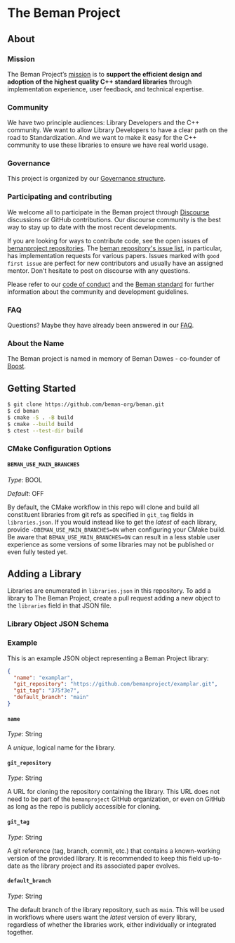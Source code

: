<!--
SPDX-License-Identifier: Apache-2.0 WITH LLVM-exception
-->

# The Beman Project

## About

### Mission

The Beman Project’s [mission](docs/MISSION_STATEMENT.md) is to **support the efficient design and adoption of the highest quality C++ standard libraries** through implementation experience, user feedback, and technical expertise.

### Community

We have two principle audiences: Library Developers and the C++ community.
We want to allow Library Developers to have a clear path on the road to Standardization.
And we want to make it easy for the C++ community to use these libraries to ensure we have real world usage.

### Governance

This project is organized by our [Governance structure](docs/GOVERNANCE.md).

### Participating and contributing

We welcome all to participate in the Beman project through [Discourse](https://discourse.boost.org/t/welcome-to-beman-project-development/3) discussions or GitHub contributions. Our discourse community is the best way to stay up to date with the most recent developments.

If you are looking for ways to contribute code, see the open issues of [bemanproject repositories](https://github.com/orgs/bemanproject/repositories).
The [beman repository's issue list](https://github.com/bemanproject/beman/issues), in particular, has implementation requests for various papers.
Issues marked with `good first issue` are perfect for new contributors and usually have an assigned mentor. Don't hesitate to post on discourse with any questions.

Please refer to our [code of conduct](/docs/CODE_OF_CONDUCT.md) and the [Beman standard](/docs/BEMAN_STANDARD.md) for further information about the community and
development guidelines.

### FAQ

Questions?
Maybe they have already been answered in our [FAQ](docs/FAQ.md).

### About the Name

The Beman project is named in memory of Beman Dawes - co-founder of [Boost](https://www.boost.org).

## Getting Started

```bash
$ git clone https://github.com/beman-org/beman.git
$ cd beman
$ cmake -S . -B build
$ cmake --build build
$ ctest --test-dir build
```

### CMake Configuration Options

#### `BEMAN_USE_MAIN_BRANCHES`

*Type*: BOOL

*Default*: OFF

By default, the CMake workflow in this repo will clone and build all constituent libraries from git refs as specified in `git_tag` fields in `libraries.json`.
If you would instead like to get the *latest* of each library, provide `-DBEMAN_USE_MAIN_BRANCHES=ON` when configuring your CMake build.
Be aware that `BEMAN_USE_MAIN_BRANCHES=ON` can result in a less stable user experience as some versions of some libraries may not be published or even fully tested yet.

## Adding a Library

Libraries are enumerated in `libraries.json` in this repository.
To add a library to The Beman Project, create a pull request adding a new object to the `libraries` field in that JSON file.

### Library Object JSON Schema

### Example

This is an example JSON object representing a Beman Project library:

```json
{
  "name": "examplar",
  "git_repository": "https://github.com/bemanproject/examplar.git",
  "git_tag": "375f3e7",
  "default_branch": "main"
}
```

#### `name`

*Type*: String

A *unique*, logical name for the library.

#### `git_repository`

*Type*: String

A URL for cloning the repository containing the library.
This URL does not need to be part of the `bemanproject` GitHub organization, or even on GitHub as long as the repo is publicly accessible for cloning.

#### `git_tag`

*Type*: String

A git reference (tag, branch, commit, etc.) that contains a known-working version of the provided library.
It is recommended to keep this field up-to-date as the library project and its associated paper evolves.

#### `default_branch`

*Type*: String

The default branch of the library repository, such as `main`.
This will be used in workflows where users want the *latest* version of every library, regardless of whether the libraries work, either individually or integrated together.
